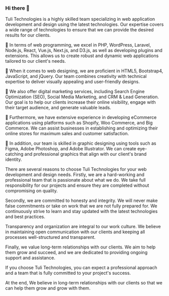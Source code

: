 ### Hi there 👋

Tuli Technologies is a highly skilled team specializing in web application development and design using the latest technologies. Our expertise covers a wide range of technologies to ensure that we can provide the desired results for our clients.

🔰 In terms of web programming, we excel in PHP, WordPress, Laravel, Node.js, React, Vue.js, Next.js, and D3.js, as well as developing plugins and extensions. This allows us to create robust and dynamic web applications tailored to our client's needs.

🔰 When it comes to web designing, we are proficient in HTML5, Bootstrap4, JavaScript, and jQuery. Our team combines creativity with technical expertise to deliver visually appealing and user-friendly designs.

🔰 We also offer digital marketing services, including Search Engine Optimization (SEO), Social Media Marketing, and CRM & Lead Generation. Our goal is to help our clients increase their online visibility, engage with their target audience, and generate valuable leads.

🔰 Furthermore, we have extensive experience in developing eCommerce applications using platforms such as Shopify, Woo Commerce, and Big Commerce. We can assist businesses in establishing and optimizing their online stores for maximum sales and customer satisfaction.

🔰 In addition, our team is skilled in graphic designing using tools such as Figma, Adobe Photoshop, and Adobe Illustrator. We can create eye-catching and professional graphics that align with our client's brand identity.

There are several reasons to choose Tuli Technologies for your web development and design needs. Firstly, we are a hard-working and professional team that is passionate about what we do. We take full responsibility for our projects and ensure they are completed without compromising on quality.

Secondly, we are committed to honesty and integrity. We will never make false commitments or take on work that we are not fully prepared for. We continuously strive to learn and stay updated with the latest technologies and best practices.

Transparency and organization are integral to our work culture. We believe in maintaining open communication with our clients and keeping all processes well-structured and transparent.

Finally, we value long-term relationships with our clients. We aim to help them grow and succeed, and we are dedicated to providing ongoing support and assistance.

If you choose Tuli Technologies, you can expect a professional approach and a team that is fully committed to your project's success.

At the end, We believe in long-term relationships with our clients so that we can help them grow and grow with them.
  

